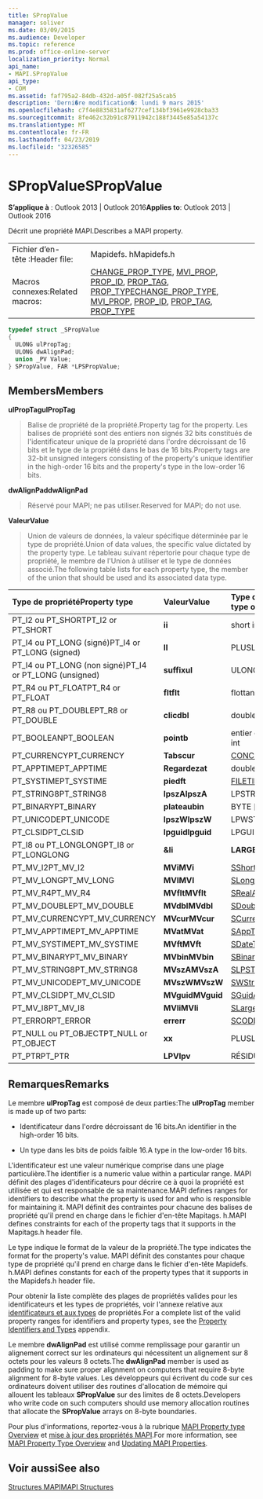 ```yaml
---
title: SPropValue
manager: soliver
ms.date: 03/09/2015
ms.audience: Developer
ms.topic: reference
ms.prod: office-online-server
localization_priority: Normal
api_name:
- MAPI.SPropValue
api_type:
- COM
ms.assetid: faf795a2-84db-432d-a05f-082f25a5cab5
description: 'Derni�re modification�: lundi 9 mars 2015'
ms.openlocfilehash: c7f4e8835831af6277cef134bf3961e9928cba33
ms.sourcegitcommit: 8fe462c32b91c87911942c188f3445e85a54137c
ms.translationtype: MT
ms.contentlocale: fr-FR
ms.lasthandoff: 04/23/2019
ms.locfileid: "32326585"
---
```

# <a name="spropvalue"></a><span data-ttu-id="b148e-103">SPropValue</span><span class="sxs-lookup"><span data-stu-id="b148e-103">SPropValue</span></span>

  
  
<span data-ttu-id="b148e-104">**S’applique à** : Outlook 2013 | Outlook 2016</span><span class="sxs-lookup"><span data-stu-id="b148e-104">**Applies to**: Outlook 2013 | Outlook 2016</span></span> 
  
<span data-ttu-id="b148e-105">Décrit une propriété MAPI.</span><span class="sxs-lookup"><span data-stu-id="b148e-105">Describes a MAPI property.</span></span>
  
|||
|:-----|:-----|
|<span data-ttu-id="b148e-106">Fichier d’en-tête :</span><span class="sxs-lookup"><span data-stu-id="b148e-106">Header file:</span></span>  <br/> |<span data-ttu-id="b148e-107">Mapidefs. h</span><span class="sxs-lookup"><span data-stu-id="b148e-107">Mapidefs.h</span></span>  <br/> |
|<span data-ttu-id="b148e-108">Macros connexes:</span><span class="sxs-lookup"><span data-stu-id="b148e-108">Related macros:</span></span>  <br/> |<span data-ttu-id="b148e-109">[CHANGE_PROP_TYPE](change_prop_type.md), [MVI_PROP](mvi_prop.md), [PROP_ID](prop_id.md), [PROP_TAG](prop_tag.md), [PROP_TYPE](prop_type.md)</span><span class="sxs-lookup"><span data-stu-id="b148e-109">[CHANGE_PROP_TYPE](change_prop_type.md), [MVI_PROP](mvi_prop.md), [PROP_ID](prop_id.md), [PROP_TAG](prop_tag.md), [PROP_TYPE](prop_type.md)</span></span> <br/> |
   
```cpp
typedef struct _SPropValue
{
  ULONG ulPropTag;
  ULONG dwAlignPad;
  union _PV Value;
} SPropValue, FAR *LPSPropValue;

```

## <a name="members"></a><span data-ttu-id="b148e-110">Members</span><span class="sxs-lookup"><span data-stu-id="b148e-110">Members</span></span>

 <span data-ttu-id="b148e-111">**ulPropTag**</span><span class="sxs-lookup"><span data-stu-id="b148e-111">**ulPropTag**</span></span>
  
> <span data-ttu-id="b148e-112">Balise de propriété de la propriété.</span><span class="sxs-lookup"><span data-stu-id="b148e-112">Property tag for the property.</span></span> <span data-ttu-id="b148e-113">Les balises de propriété sont des entiers non signés 32 bits constitués de l'identificateur unique de la propriété dans l'ordre décroissant de 16 bits et le type de la propriété dans le bas de 16 bits.</span><span class="sxs-lookup"><span data-stu-id="b148e-113">Property tags are 32-bit unsigned integers consisting of the property's unique identifier in the high-order 16 bits and the property's type in the low-order 16 bits.</span></span>
    
 <span data-ttu-id="b148e-114">**dwAlignPad**</span><span class="sxs-lookup"><span data-stu-id="b148e-114">**dwAlignPad**</span></span>
  
> <span data-ttu-id="b148e-115">Réservé pour MAPI; ne pas utiliser.</span><span class="sxs-lookup"><span data-stu-id="b148e-115">Reserved for MAPI; do not use.</span></span> 
    
 <span data-ttu-id="b148e-116">**Valeur**</span><span class="sxs-lookup"><span data-stu-id="b148e-116">**Value**</span></span>
  
> <span data-ttu-id="b148e-117">Union de valeurs de données, la valeur spécifique déterminée par le type de propriété.</span><span class="sxs-lookup"><span data-stu-id="b148e-117">Union of data values, the specific value dictated by the property type.</span></span> <span data-ttu-id="b148e-118">Le tableau suivant répertorie pour chaque type de propriété, le membre de l'Union à utiliser et le type de données associé.</span><span class="sxs-lookup"><span data-stu-id="b148e-118">The following table lists for each property type, the member of the union that should be used and its associated data type.</span></span>
    
|<span data-ttu-id="b148e-119">**Type de propriété**</span><span class="sxs-lookup"><span data-stu-id="b148e-119">**Property type**</span></span>|<span data-ttu-id="b148e-120">**Valeur**</span><span class="sxs-lookup"><span data-stu-id="b148e-120">**Value**</span></span>|<span data-ttu-id="b148e-121">**Type de données de la valeur**</span><span class="sxs-lookup"><span data-stu-id="b148e-121">**Data type of Value**</span></span>|
|:-----|:-----|:-----|
|<span data-ttu-id="b148e-122">PT_I2 ou PT_SHORT</span><span class="sxs-lookup"><span data-stu-id="b148e-122">PT_I2 or PT_SHORT</span></span>  <br/> |<span data-ttu-id="b148e-123">**i**</span><span class="sxs-lookup"><span data-stu-id="b148e-123">**i**</span></span> <br/> |<span data-ttu-id="b148e-124">short int</span><span class="sxs-lookup"><span data-stu-id="b148e-124">short int</span></span>  <br/> |
|<span data-ttu-id="b148e-125">PT_I4 ou PT_LONG (signé)</span><span class="sxs-lookup"><span data-stu-id="b148e-125">PT_I4 or PT_LONG (signed)</span></span>  <br/> |<span data-ttu-id="b148e-126">**l**</span><span class="sxs-lookup"><span data-stu-id="b148e-126">**l**</span></span> <br/> |<span data-ttu-id="b148e-127">PLUS</span><span class="sxs-lookup"><span data-stu-id="b148e-127">LONG</span></span>  <br/> |
|<span data-ttu-id="b148e-128">PT_I4 ou PT_LONG (non signé)</span><span class="sxs-lookup"><span data-stu-id="b148e-128">PT_I4 or PT_LONG (unsigned)</span></span>  <br/> |<span data-ttu-id="b148e-129">**suffix**</span><span class="sxs-lookup"><span data-stu-id="b148e-129">**ul**</span></span> <br/> |<span data-ttu-id="b148e-130">ULONG</span><span class="sxs-lookup"><span data-stu-id="b148e-130">ULONG</span></span>  <br/> |
|<span data-ttu-id="b148e-131">PT_R4 ou PT_FLOAT</span><span class="sxs-lookup"><span data-stu-id="b148e-131">PT_R4 or PT_FLOAT</span></span>  <br/> |<span data-ttu-id="b148e-132">**flt**</span><span class="sxs-lookup"><span data-stu-id="b148e-132">**flt**</span></span> <br/> |<span data-ttu-id="b148e-133">flottant</span><span class="sxs-lookup"><span data-stu-id="b148e-133">float</span></span>  <br/> |
|<span data-ttu-id="b148e-134">PT_R8 ou PT_DOUBLE</span><span class="sxs-lookup"><span data-stu-id="b148e-134">PT_R8 or PT_DOUBLE</span></span>  <br/> |<span data-ttu-id="b148e-135">**clic**</span><span class="sxs-lookup"><span data-stu-id="b148e-135">**dbl**</span></span> <br/> |<span data-ttu-id="b148e-136">double</span><span class="sxs-lookup"><span data-stu-id="b148e-136">double</span></span>  <br/> |
|<span data-ttu-id="b148e-137">PT_BOOLEAN</span><span class="sxs-lookup"><span data-stu-id="b148e-137">PT_BOOLEAN</span></span>  <br/> |<span data-ttu-id="b148e-138">**point**</span><span class="sxs-lookup"><span data-stu-id="b148e-138">**b**</span></span> <br/> |<span data-ttu-id="b148e-139">entier court non signé</span><span class="sxs-lookup"><span data-stu-id="b148e-139">unsigned short int</span></span>  <br/> |
|<span data-ttu-id="b148e-140">PT_CURRENCY</span><span class="sxs-lookup"><span data-stu-id="b148e-140">PT_CURRENCY</span></span>  <br/> |<span data-ttu-id="b148e-141">**Tabs**</span><span class="sxs-lookup"><span data-stu-id="b148e-141">**cur**</span></span> <br/> |[<span data-ttu-id="b148e-142">CONCURRENT</span><span class="sxs-lookup"><span data-stu-id="b148e-142">CURRENCY</span></span>](currency.md) <br/> |
|<span data-ttu-id="b148e-143">PT_APPTIME</span><span class="sxs-lookup"><span data-stu-id="b148e-143">PT_APPTIME</span></span>  <br/> |<span data-ttu-id="b148e-144">**Regardez**</span><span class="sxs-lookup"><span data-stu-id="b148e-144">**at**</span></span> <br/> |<span data-ttu-id="b148e-145">double</span><span class="sxs-lookup"><span data-stu-id="b148e-145">double</span></span>  <br/> |
|<span data-ttu-id="b148e-146">PT_SYSTIME</span><span class="sxs-lookup"><span data-stu-id="b148e-146">PT_SYSTIME</span></span>  <br/> |<span data-ttu-id="b148e-147">**pied**</span><span class="sxs-lookup"><span data-stu-id="b148e-147">**ft**</span></span> <br/> |[<span data-ttu-id="b148e-148">FILETIME</span><span class="sxs-lookup"><span data-stu-id="b148e-148">FILETIME</span></span>](filetime.md) <br/> |
|<span data-ttu-id="b148e-149">PT_STRING8</span><span class="sxs-lookup"><span data-stu-id="b148e-149">PT_STRING8</span></span>  <br/> |<span data-ttu-id="b148e-150">**lpszA**</span><span class="sxs-lookup"><span data-stu-id="b148e-150">**lpszA**</span></span> <br/> |<span data-ttu-id="b148e-151">LPSTR</span><span class="sxs-lookup"><span data-stu-id="b148e-151">LPSTR</span></span>  <br/> |
|<span data-ttu-id="b148e-152">PT_BINARY</span><span class="sxs-lookup"><span data-stu-id="b148e-152">PT_BINARY</span></span>  <br/> |<span data-ttu-id="b148e-153">**plateau**</span><span class="sxs-lookup"><span data-stu-id="b148e-153">**bin**</span></span> <br/> |<span data-ttu-id="b148e-154">BYTE [array]</span><span class="sxs-lookup"><span data-stu-id="b148e-154">BYTE [array]</span></span>  <br/> |
|<span data-ttu-id="b148e-155">PT_UNICODE</span><span class="sxs-lookup"><span data-stu-id="b148e-155">PT_UNICODE</span></span>  <br/> |<span data-ttu-id="b148e-156">**lpszW**</span><span class="sxs-lookup"><span data-stu-id="b148e-156">**lpszW**</span></span> <br/> |<span data-ttu-id="b148e-157">LPWSTR</span><span class="sxs-lookup"><span data-stu-id="b148e-157">LPWSTR</span></span>  <br/> |
|<span data-ttu-id="b148e-158">PT_CLSID</span><span class="sxs-lookup"><span data-stu-id="b148e-158">PT_CLSID</span></span>  <br/> |<span data-ttu-id="b148e-159">**lpguid**</span><span class="sxs-lookup"><span data-stu-id="b148e-159">**lpguid**</span></span> <br/> |<span data-ttu-id="b148e-160">LPGUID</span><span class="sxs-lookup"><span data-stu-id="b148e-160">LPGUID</span></span>  <br/> |
|<span data-ttu-id="b148e-161">PT_I8 ou PT_LONGLONG</span><span class="sxs-lookup"><span data-stu-id="b148e-161">PT_I8 or PT_LONGLONG</span></span>  <br/> |<span data-ttu-id="b148e-162">**&**</span><span class="sxs-lookup"><span data-stu-id="b148e-162">**li**</span></span> <br/> |<span data-ttu-id="b148e-163">**LARGE_INTEGER**</span><span class="sxs-lookup"><span data-stu-id="b148e-163">**LARGE_INTEGER**</span></span> <br/> |
|<span data-ttu-id="b148e-164">PT_MV_I2</span><span class="sxs-lookup"><span data-stu-id="b148e-164">PT_MV_I2</span></span>  <br/> |<span data-ttu-id="b148e-165">**MVi**</span><span class="sxs-lookup"><span data-stu-id="b148e-165">**MVi**</span></span> <br/> |[<span data-ttu-id="b148e-166">SShortArray</span><span class="sxs-lookup"><span data-stu-id="b148e-166">SShortArray</span></span>](sshortarray.md) <br/> |
|<span data-ttu-id="b148e-167">PT_MV_LONG</span><span class="sxs-lookup"><span data-stu-id="b148e-167">PT_MV_LONG</span></span>  <br/> |<span data-ttu-id="b148e-168">**MVI**</span><span class="sxs-lookup"><span data-stu-id="b148e-168">**MVI**</span></span> <br/> |[<span data-ttu-id="b148e-169">SLongArray</span><span class="sxs-lookup"><span data-stu-id="b148e-169">SLongArray</span></span>](slongarray.md) <br/> |
|<span data-ttu-id="b148e-170">PT_MV_R4</span><span class="sxs-lookup"><span data-stu-id="b148e-170">PT_MV_R4</span></span>  <br/> |<span data-ttu-id="b148e-171">**MVflt**</span><span class="sxs-lookup"><span data-stu-id="b148e-171">**MVflt**</span></span> <br/> |[<span data-ttu-id="b148e-172">SRealArray</span><span class="sxs-lookup"><span data-stu-id="b148e-172">SRealArray</span></span>](srealarray.md) <br/> |
|<span data-ttu-id="b148e-173">PT_MV_DOUBLE</span><span class="sxs-lookup"><span data-stu-id="b148e-173">PT_MV_DOUBLE</span></span>  <br/> |<span data-ttu-id="b148e-174">**MVdbl**</span><span class="sxs-lookup"><span data-stu-id="b148e-174">**MVdbl**</span></span> <br/> |[<span data-ttu-id="b148e-175">SDoubleArray</span><span class="sxs-lookup"><span data-stu-id="b148e-175">SDoubleArray</span></span>](sdoublearray.md) <br/> |
|<span data-ttu-id="b148e-176">PT_MV_CURRENCY</span><span class="sxs-lookup"><span data-stu-id="b148e-176">PT_MV_CURRENCY</span></span>  <br/> |<span data-ttu-id="b148e-177">**MVcur**</span><span class="sxs-lookup"><span data-stu-id="b148e-177">**MVcur**</span></span> <br/> |[<span data-ttu-id="b148e-178">SCurrencyArray</span><span class="sxs-lookup"><span data-stu-id="b148e-178">SCurrencyArray</span></span>](scurrencyarray.md) <br/> |
|<span data-ttu-id="b148e-179">PT_MV_APPTIME</span><span class="sxs-lookup"><span data-stu-id="b148e-179">PT_MV_APPTIME</span></span>  <br/> |<span data-ttu-id="b148e-180">**MVat**</span><span class="sxs-lookup"><span data-stu-id="b148e-180">**MVat**</span></span> <br/> |[<span data-ttu-id="b148e-181">SAppTimeArray</span><span class="sxs-lookup"><span data-stu-id="b148e-181">SAppTimeArray</span></span>](sapptimearray.md) <br/> |
|<span data-ttu-id="b148e-182">PT_MV_SYSTIME</span><span class="sxs-lookup"><span data-stu-id="b148e-182">PT_MV_SYSTIME</span></span>  <br/> |<span data-ttu-id="b148e-183">**MVft**</span><span class="sxs-lookup"><span data-stu-id="b148e-183">**MVft**</span></span> <br/> |[<span data-ttu-id="b148e-184">SDateTimeArray</span><span class="sxs-lookup"><span data-stu-id="b148e-184">SDateTimeArray</span></span>](sdatetimearray.md) <br/> |
|<span data-ttu-id="b148e-185">PT_MV_BINARY</span><span class="sxs-lookup"><span data-stu-id="b148e-185">PT_MV_BINARY</span></span>  <br/> |<span data-ttu-id="b148e-186">**MVbin**</span><span class="sxs-lookup"><span data-stu-id="b148e-186">**MVbin**</span></span> <br/> |[<span data-ttu-id="b148e-187">SBinaryArray</span><span class="sxs-lookup"><span data-stu-id="b148e-187">SBinaryArray</span></span>](sbinaryarray.md) <br/> |
|<span data-ttu-id="b148e-188">PT_MV_STRING8</span><span class="sxs-lookup"><span data-stu-id="b148e-188">PT_MV_STRING8</span></span>  <br/> |<span data-ttu-id="b148e-189">**MVszA**</span><span class="sxs-lookup"><span data-stu-id="b148e-189">**MVszA**</span></span> <br/> |[<span data-ttu-id="b148e-190">SLPSTRArray</span><span class="sxs-lookup"><span data-stu-id="b148e-190">SLPSTRArray</span></span>](slpstrarray.md) <br/> |
|<span data-ttu-id="b148e-191">PT_MV_UNICODE</span><span class="sxs-lookup"><span data-stu-id="b148e-191">PT_MV_UNICODE</span></span>  <br/> |<span data-ttu-id="b148e-192">**MVszW**</span><span class="sxs-lookup"><span data-stu-id="b148e-192">**MVszW**</span></span> <br/> |[<span data-ttu-id="b148e-193">SWStringArray</span><span class="sxs-lookup"><span data-stu-id="b148e-193">SWStringArray</span></span>](swstringarray.md) <br/> |
|<span data-ttu-id="b148e-194">PT_MV_CLSID</span><span class="sxs-lookup"><span data-stu-id="b148e-194">PT_MV_CLSID</span></span>  <br/> |<span data-ttu-id="b148e-195">**MVguid**</span><span class="sxs-lookup"><span data-stu-id="b148e-195">**MVguid**</span></span> <br/> |[<span data-ttu-id="b148e-196">SGuidArray</span><span class="sxs-lookup"><span data-stu-id="b148e-196">SGuidArray</span></span>](sguidarray.md) <br/> |
|<span data-ttu-id="b148e-197">PT_MV_I8</span><span class="sxs-lookup"><span data-stu-id="b148e-197">PT_MV_I8</span></span>  <br/> |<span data-ttu-id="b148e-198">**MVli**</span><span class="sxs-lookup"><span data-stu-id="b148e-198">**MVli**</span></span> <br/> |[<span data-ttu-id="b148e-199">SLargeIntegerArray</span><span class="sxs-lookup"><span data-stu-id="b148e-199">SLargeIntegerArray</span></span>](slargeintegerarray.md) <br/> |
|<span data-ttu-id="b148e-200">PT_ERROR</span><span class="sxs-lookup"><span data-stu-id="b148e-200">PT_ERROR</span></span>  <br/> |<span data-ttu-id="b148e-201">**err**</span><span class="sxs-lookup"><span data-stu-id="b148e-201">**err**</span></span> <br/> |[<span data-ttu-id="b148e-202">SCODE</span><span class="sxs-lookup"><span data-stu-id="b148e-202">SCODE</span></span>](scode.md) <br/> |
|<span data-ttu-id="b148e-203">PT_NULL ou PT_OBJECT</span><span class="sxs-lookup"><span data-stu-id="b148e-203">PT_NULL or PT_OBJECT</span></span>  <br/> |<span data-ttu-id="b148e-204">**x**</span><span class="sxs-lookup"><span data-stu-id="b148e-204">**x**</span></span> <br/> |<span data-ttu-id="b148e-205">PLUS</span><span class="sxs-lookup"><span data-stu-id="b148e-205">LONG</span></span>  <br/> |
|<span data-ttu-id="b148e-206">PT_PTR</span><span class="sxs-lookup"><span data-stu-id="b148e-206">PT_PTR</span></span>  <br/> |<span data-ttu-id="b148e-207">**LPV**</span><span class="sxs-lookup"><span data-stu-id="b148e-207">**lpv**</span></span> <br/> |<span data-ttu-id="b148e-208">RÉSIDUEL\*</span><span class="sxs-lookup"><span data-stu-id="b148e-208">VOID \*</span></span>  <br/> |
   
## <a name="remarks"></a><span data-ttu-id="b148e-209">Remarques</span><span class="sxs-lookup"><span data-stu-id="b148e-209">Remarks</span></span>

<span data-ttu-id="b148e-210">Le membre **ulPropTag** est composé de deux parties:</span><span class="sxs-lookup"><span data-stu-id="b148e-210">The **ulPropTag** member is made up of two parts:</span></span> 
  
- <span data-ttu-id="b148e-211">Identificateur dans l'ordre décroissant de 16 bits.</span><span class="sxs-lookup"><span data-stu-id="b148e-211">An identifier in the high-order 16 bits.</span></span>
    
- <span data-ttu-id="b148e-212">Un type dans les bits de poids faible 16.</span><span class="sxs-lookup"><span data-stu-id="b148e-212">A type in the low-order 16 bits.</span></span>
    
<span data-ttu-id="b148e-213">L'identificateur est une valeur numérique comprise dans une plage particulière.</span><span class="sxs-lookup"><span data-stu-id="b148e-213">The identifier is a numeric value within a particular range.</span></span> <span data-ttu-id="b148e-214">MAPI définit des plages d'identificateurs pour décrire ce à quoi la propriété est utilisée et qui est responsable de sa maintenance.</span><span class="sxs-lookup"><span data-stu-id="b148e-214">MAPI defines ranges for identifiers to describe what the property is used for and who is responsible for maintaining it.</span></span> <span data-ttu-id="b148e-215">MAPI définit des contraintes pour chacune des balises de propriété qu'il prend en charge dans le fichier d'en-tête Mapitags. h.</span><span class="sxs-lookup"><span data-stu-id="b148e-215">MAPI defines constraints for each of the property tags that it supports in the Mapitags.h header file.</span></span>
  
<span data-ttu-id="b148e-216">Le type indique le format de la valeur de la propriété.</span><span class="sxs-lookup"><span data-stu-id="b148e-216">The type indicates the format for the property's value.</span></span> <span data-ttu-id="b148e-217">MAPI définit des constantes pour chaque type de propriété qu'il prend en charge dans le fichier d'en-tête Mapidefs. h.</span><span class="sxs-lookup"><span data-stu-id="b148e-217">MAPI defines constants for each of the property types that it supports in the Mapidefs.h header file.</span></span> 
  
<span data-ttu-id="b148e-218">Pour obtenir la liste complète des plages de propriétés valides pour les identificateurs et les types de propriétés, voir l'annexe relative aux [identificateurs et aux types](property-identifiers-and-types.md) de propriétés.</span><span class="sxs-lookup"><span data-stu-id="b148e-218">For a complete list of the valid property ranges for identifiers and property types, see the [Property Identifiers and Types](property-identifiers-and-types.md) appendix.</span></span> 
  
<span data-ttu-id="b148e-219">Le membre **dwAlignPad** est utilisé comme remplissage pour garantir un alignement correct sur les ordinateurs qui nécessitent un alignement sur 8 octets pour les valeurs 8 octets.</span><span class="sxs-lookup"><span data-stu-id="b148e-219">The **dwAlignPad** member is used as padding to make sure proper alignment on computers that require 8-byte alignment for 8-byte values.</span></span> <span data-ttu-id="b148e-220">Les développeurs qui écrivent du code sur ces ordinateurs doivent utiliser des routines d'allocation de mémoire qui allouent les tableaux **SPropValue** sur des limites de 8 octets.</span><span class="sxs-lookup"><span data-stu-id="b148e-220">Developers who write code on such computers should use memory allocation routines that allocate the **SPropValue** arrays on 8-byte boundaries.</span></span> 
  
<span data-ttu-id="b148e-221">Pour plus d'informations, reportez-vous à la rubrique [MAPI Property type Overview](mapi-property-type-overview.md) et [mise à jour des propriétés MAPI](updating-mapi-properties.md).</span><span class="sxs-lookup"><span data-stu-id="b148e-221">For more information, see [MAPI Property Type Overview](mapi-property-type-overview.md) and [Updating MAPI Properties](updating-mapi-properties.md).</span></span> 
  
## <a name="see-also"></a><span data-ttu-id="b148e-222">Voir aussi</span><span class="sxs-lookup"><span data-stu-id="b148e-222">See also</span></span>



[<span data-ttu-id="b148e-223">Structures MAPI</span><span class="sxs-lookup"><span data-stu-id="b148e-223">MAPI Structures</span></span>](mapi-structures.md)

